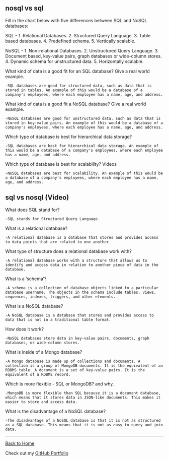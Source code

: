 ## nosql vs sql

Fill in the chart below with five differences between SQL and NoSQL databases:

SQL	 -
    1. Relational Databases.
    2. Structured Query Language.
    3. Table based databases.
    4. Predefined schema.
    5. Vertically scalable.

NoSQL - 
    1. Non-relational Databases.
    2. Unstructured Query Language.
    3. Document based, key-value pairs, graph databases or wide-column stores.
    4. Dynamic schema for unstructured data.
    5. Horizontally scalable.

What kind of data is a good fit for an SQL database?
Give a real world example.

    -SQL databases are good for structured data, such as data that is stored in tables. An example of this would be a database of a company's employees, where each employee has a name, age, and address.

What kind of data is a good fit a NoSQL database?
Give a real world example.
    
    -NoSQL databases are good for unstructured data, such as data that is stored in key-value pairs. An example of this would be a database of a company's employees, where each employee has a name, age, and address.

Which type of database is best for hierarchical data storage?

    -SQL databases are best for hierarchical data storage. An example of this would be a database of a company's employees, where each employee has a name, age, and address.

Which type of database is best for scalability?
Videos
    
    -NoSQL databases are best for scalability. An example of this would be a database of a company's employees, where each employee has a name, age, and address.

## sql vs nosql (Video)

What does SQL stand for?
    
    -SQL stands for Structured Query Language.

What is a relational database?
        
    -A relational database is a database that stores and provides access to data points that are related to one another.

What type of structure does a relational database work with?
            
    -A relational database works with a structure that allows us to identify and access data in relation to another piece of data in the database.

What is a ‘schema’?
                    
    -A schema is a collection of database objects linked to a particular database username. The objects in the schema include tables, views, sequences, indexes, triggers, and other elements.

What is a NoSQL database?
                            
    -A NoSQL database is a database that stores and provides access to data that is not in a traditional table format.

How does it work?
                                    
    -NoSQL databases store data in key-value pairs, documents, graph databases, or wide-column stores.     

What is inside of a Mongo database?

    -A Mongo database is made up of collections and documents. A collection is a group of MongoDB documents. It is the equivalent of an RDBMS table. A document is a set of key-value pairs. It is the equivalent of a RDBMS record.

Which is more flexible - SQL or MongoDB? and why.

    -MongoDB is more flexible than SQL because it is a document database, which means that it stores data in JSON-like documents. This makes it easier to store and access data.

What is the disadvantage of a NoSQL database?

    -The disadvantage of a NoSQL database is that it is not as structured as a SQL database. This means that it is not as easy to query and join data.

---

[Back to Home](README.md)

Check out my [GitHub Portfolio](https://github.com/dmenezessousa/)